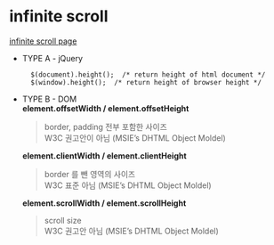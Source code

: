 # infinite scroll
<a href="http://smilesol85.github.io/dev/useragent/infinite_scroll.html">infinite scroll page</a>  

- TYPE A - jQuery  

        $(document).height();  /* return height of html document */
        $(window).height();  /* return height of browser height */



- TYPE B - DOM  
    **element.offsetWidth / element.offsetHeight**  
    > border, padding 전부 포함한 사이즈  
    > W3C 권고안이 아님 (MSIE’s DHTML Object Moldel)  
      
    **element.clientWidth / element.clientHeight**  
    > border 를 뺀 영역의 사이즈  
    > W3C 표준 아님 (MSIE’s DHTML Object Moldel)  
      
    **element.scrollWidth / element.scrollHeight**  
    > scroll size  
    > W3C 권고안 아님 (MSIE’s DHTML Object Moldel)  